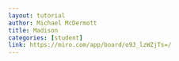 ```yaml
---
layout: tutorial
author: Michael McDermott
title: Madison
categories: [student]
link: https://miro.com/app/board/o9J_lzWZjTs=/
---
```

